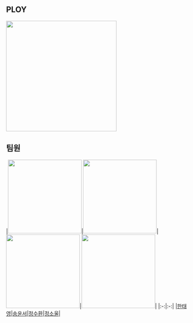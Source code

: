 ## PLOY

<img src="../../img/로고.jpg"  width="300" height="300"/>

## 팀원

|<img src="../../img/한태영.jpg"  width="200" height="200"/>|<img src="../../img/한태영.jpg" width="200" height="200"/>|<img src="../../img/정수환.jpg"  width="200" height="200"/>|<img src="../../img/정소울.jpg" width="200" height="200"/>|
|:-:|:-:|
|[한태영](https://github.com/noahmik)|[송윤서](https://github.com/yunse0708)|[정수환](https://github.com/JeongSuHwan23)|[정소울](https://github.com/soul071213)|